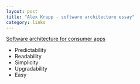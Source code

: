 ```yaml
---
layout: post
title: "Alex Krupp - software architecture essay"
category: links
---
```


[Software architecture for consumer apps](https://alexkrupp.typepad.com/sensemaking/2021/06/django-for-startup-founders-a-better-software-architecture-for-saas-startups-and-consumer-apps.html)

* Predictability
* Readability
* Simplicity
* Upgradability
* Easy